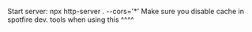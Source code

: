 Start server:  npx http-server . --cors='*' 
Make sure you disable cache in spotfire dev. tools when using this ^^^^ 